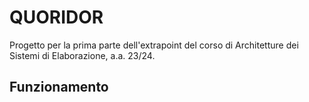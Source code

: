 # QUORIDOR
Progetto per la prima parte dell'extrapoint del corso di Architetture dei Sistemi di Elaborazione, a.a. 23/24.

## Funzionamento

